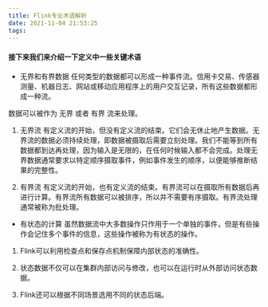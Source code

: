 ```yaml
---
title: Flink专业术语解析
date: 2021-11-04 21:53:25
tags:
---
```


#### 接下来我们来介绍一下定义中一些关键术语
- 无界和有界数据
任何类型的数据都可以形成一种事件流。信用卡交易、传感器测量、机器日志、网站或移动应用程序上的用户交互记录，所有这些数据都形成一种流。

数据可以被作为 无界 或者 有界 流来处理。

1. 无界流 有定义流的开始，但没有定义流的结束。它们会无休止地产生数据。无界流的数据必须持续处理，即数据被摄取后需要立刻处理。我们不能等到所有数据都到达再处理，因为输入是无限的，在任何时候输入都不会完成。处理无界数据通常要求以特定顺序摄取事件，例如事件发生的顺序，以便能够推断结果的完整性。

2. 有界流 有定义流的开始，也有定义流的结束。有界流可以在摄取所有数据后再进行计算。有界流所有数据可以被排序，所以并不需要有序摄取。有界流处理通常被称为批处理。

- 有状态的计算
虽然数据流中大多数操作只作用于一个单独的事件，但是有些操作会记住多个事件的信息，这些操作被称为有状态的操作。

1. Flink可以利用检查点和保存点机制保障内部状态的准确性。

2. 状态数据不仅可以在集群内部访问与修改，也可以在运行时从外部访问状态数据。

3. Flink还可以根据不同场景选用不同的状态后端。